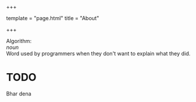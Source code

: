 +++

template = "page.html"
title = "About"

+++

<p class="message">
  Algorithm:<br><i>noun</i><br>Word used by programmers when they don't want to 
  explain what they did.
</p>

# TODO

Bhar dena
